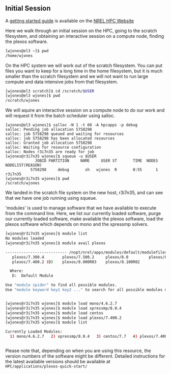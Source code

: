 ## Initial Session

A [getting started guide](https://www.nrel.gov/hpc/eagle-user-basics.html) is available on the [NREL HPC Website](https://www.nrel.gov/hpc)

Here we walk through an initial session on the HPC, going to the scratch filesystem, and obtaining an interactive session on a compute node, finding the plexos software.

```bash
[wjones@el3 ~]$ pwd
/home/wjones
```
On the HPC system we will work out of the scratch filesystem.  You can put files you want to keep for a long time in the home filesystem, but it is much smaller than the scratch filesystem and we will not want to run large compute and data intensive jobs from that filesystem.

```bash
[wjones@el3 scratch]$ cd /scratch/$USER
[wjones@el3 wjones]$ pwd
/scratch/wjones
```

We will aquire an interactive session on a compute node to do our work and will request it from the batch scheduler using salloc.
```
[wjones@el3 wjones]$ salloc -N 1 -t 60 -A hpcapps -p debug
salloc: Pending job allocation 5758298
salloc: job 5758298 queued and waiting for resources
salloc: job 5758298 has been allocated resources
salloc: Granted job allocation 5758298
salloc: Waiting for resource configuration
salloc: Nodes r3i7n35 are ready for job
[wjones@r3i7n35 wjones]$ squeue -u $USER
             JOBID PARTITION     NAME     USER ST       TIME  NODES NODELIST(REASON)
           5758298     debug       sh   wjones  R       0:55      1 r3i7n35
[wjones@r3i7n35 wjones]$ pwd
/scratch/wjones
```
We landed in the scratch file system on the new host, r3i7n35, and can see that we have one job running using squeue.

'modules' is used to manage software that we have available to execute from the command line.  Here, we
list our currently loaded software,
purge our currently loaded software,
make available the plexos software,
load the plexos software which depends on mono and the xpressmp solvers.

```bash
[wjones@r3i7n35 wjones]$ module list
No modules loaded
[wjones@r3i7n35 wjones]$ module avail plexos

--------------------------- /nopt/nrel/apps/modules/default/modulefiles ----------------------------
   plexos/7.300.4        plexos/7.500.2     plexos/8.0         plexos/8.200R01
   plexos/7.400.2 (D)    plexos/8.000R03    plexos/8.100R02

  Where:
   D:  Default Module

Use "module spider" to find all possible modules.
Use "module keyword key1 key2 ..." to search for all possible modules matching any of the "keys".


[wjones@r3i7n35 wjones]$ module load mono/4.6.2.7
[wjones@r3i7n35 wjones]$ module load xpressmp/8.0.4
[wjones@r3i7n35 wjones]$ module load centos
[wjones@r3i7n35 wjones]$ module load plexos/7.400.2
[wjones@r3i7n35 wjones]$ module list

Currently Loaded Modules:
  1) mono/4.6.2.7   2) xpressmp/8.0.4   3) centos/7.7   4) plexos/7.400.2



```

Please note that, depending on when you are using this resource, the version numbers
of the software might be different. Detailed instructions for the latest available
versions should be available at `HPC/applications/plexos-quick-start/`
